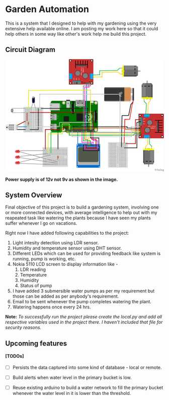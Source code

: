 # Garden Automation

This is a system that I designed to help with my gardening using the very extensive help available online. I am posting my work here so that it could help others in some way like other's work help me build this project.

## Circuit Diagram
![Circuit diagram](https://github.com/ajeet-repos/Garden-Automation/blob/master/garden%20system_bb.png)

**Power supply is of 12v not 9v as shown in the image.** 

## System Overview
Final objective of this project is to build a gardening system, involving one or more connected devices, with average intelligence to help out with my reapeated task like watering the plants because I have seen my plants suffer whenever I go on vacations.

Right now I have added following capabilities to the project:

1. Light intesity detection using LDR sensor.
2. Humidity and temperature sensor using DHT sensor.
3. Different LEDs which can be used for providing feedback like system is running, pump is working, etc.
4. Nokia 5110 LCD screen to display information like -
    1. LDR reading
    2. Temperature 
    3. Humidity
    4. Status of pump
5. I have added 3 submersible water pumps as per my requirement but those can be added as per anybody's requirement.
6. Email to be sent whenever the pump completes watering the plant.
7. Watering happens once every 24 hrs.


**Note:** *To successfully run the project please create the local.py and add all respective variables used in the project there. I haven't included that file for security reasons.*

## Upcoming features
#### [TODOs]
- [ ] Persists the data captured into some kind of database - local or remote.
- [ ] Build alerts when water level in the primary bucket is low.
- [ ] Reuse existing arduino to build a water network to fill the primary bucket whenever the water level in it is lower than the threshold.



